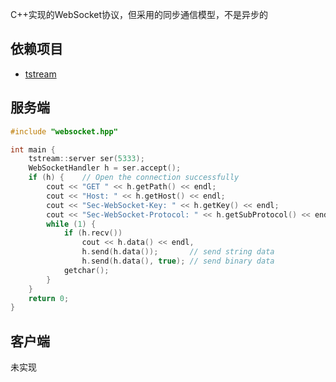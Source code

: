 
C++实现的WebSocket协议，但采用的同步通信模型，不是异步的

## 依赖项目

* [tstream](https://github.com/luzhlon/tstream)

## 服务端

```cpp
#include "websocket.hpp"

int main {
    tstream::server ser(5333);
    WebSocketHandler h = ser.accept();
    if (h) {    // Open the connection successfully
        cout << "GET " << h.getPath() << endl;
        cout << "Host: " << h.getHost() << endl;
        cout << "Sec-WebSocket-Key: " << h.getKey() << endl;
        cout << "Sec-WebSocket-Protocol: " << h.getSubProtocol() << endl;
        while (1) {
            if (h.recv())
                cout << h.data() << endl,
                h.send(h.data());       // send string data
                h.send(h.data(), true); // send binary data
            getchar();
        }
    }
    return 0;
}
```

## 客户端

未实现
